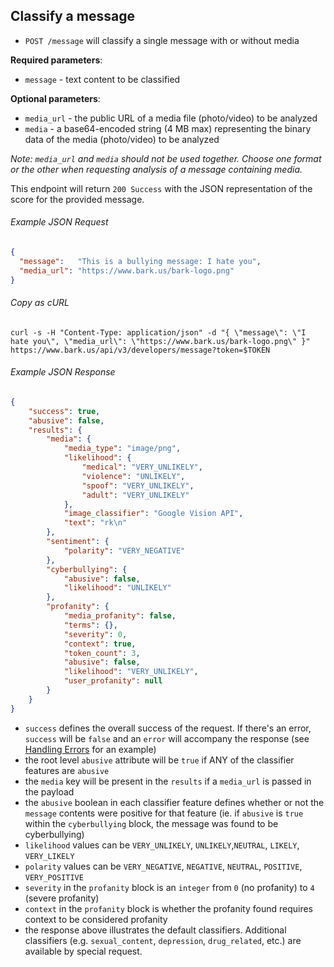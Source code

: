 Classify a message
---------------

* `POST /message` will classify a single message with or without media

**Required parameters**:

* `message` - text content to be classified

**Optional parameters**:

* `media_url` - the public URL of a media file (photo/video) to be analyzed
* `media` - a base64-encoded string (4 MB max) representing the binary data of the media (photo/video) to be analyzed

_Note: `media_url` and `media` should not be used together. Choose one format
or the other when requesting analysis of a message containing media._

This endpoint will return `200 Success` with the JSON representation of the score for the provided message.

###### Example JSON Request

```json
{
  "message":   "This is a bullying message: I hate you",
  "media_url": "https://www.bark.us/bark-logo.png"
}
```

###### Copy as cURL

``` shell
curl -s -H "Content-Type: application/json" -d "{ \"message\": \"I hate you\", \"media_url\": \"https://www.bark.us/bark-logo.png\" }" https://www.bark.us/api/v3/developers/message?token=$TOKEN
```

###### Example JSON Response

```json
{
    "success": true,
    "abusive": false,
    "results": {
        "media": {
            "media_type": "image/png",
            "likelihood": {
                "medical": "VERY_UNLIKELY",
                "violence": "UNLIKELY",
                "spoof": "VERY_UNLIKELY",
                "adult": "VERY_UNLIKELY"
            },
            "image_classifier": "Google Vision API",
            "text": "rk\n"
        },
        "sentiment": {
            "polarity": "VERY_NEGATIVE"
        },
        "cyberbullying": {
            "abusive": false,
            "likelihood": "UNLIKELY"
        },
        "profanity": {
            "media_profanity": false,
            "terms": {},
            "severity": 0,
            "context": true,
            "token_count": 3,
            "abusive": false,
            "likelihood": "VERY_UNLIKELY",
            "user_profanity": null
        }
    }
}
```

- `success` defines the overall success of the request. If there's an error,
    `success` will be `false` and an `error` will accompany the response (see
    [Handling
    Errors](https://github.com/Bark-us/developer-api-docs#handling-errors) for an
    example)
- the root level `abusive` attribute will be `true` if ANY of the classifier
    features are `abusive`
- the `media` key will be present in the `results` if a `media_url` is passed
    in the payload
- the `abusive` boolean in each classifier feature defines whether or not the
    `message` contents were positive for that feature (ie. if `abusive` is
    `true` within the `cyberbullying` block, the message was found to be
    cyberbullying)
- `likelihood` values can be `VERY_UNLIKELY`, `UNLIKELY`,`NEUTRAL`, `LIKELY`, `VERY_LIKELY`
- `polarity` values can be `VERY_NEGATIVE`, `NEGATIVE`, `NEUTRAL`, `POSITIVE`, `VERY_POSITIVE`
- `severity` in the `profanity` block is an `integer` from `0` (no profanity)
    to `4` (severe profanity)
- `context` in the `profanity` block is whether the profanity found requires context to be considered profanity
- the response above illustrates the default classifiers. Additional classifiers (e.g. `sexual_content`, `depression`, `drug_related`,
    etc.) are available by special request.

